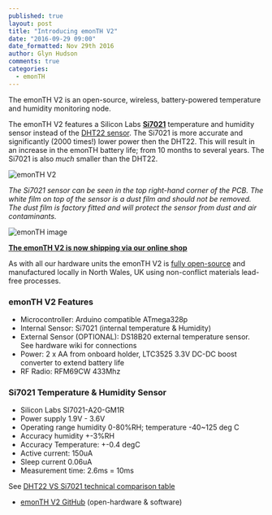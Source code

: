 ```yaml
---
published: true
layout: post
title: "Introducing emonTH V2"
date: "2016-09-29 09:00"
date_formatted: Nov 29th 2016
author: Glyn Hudson
comments: true
categories:
  - emonTH
---
```



The emonTH V2 is an open-source, wireless, battery-powered temperature and humidity monitoring node.


The emonTH V2 features a Silicon Labs **[Si7021](https://www.silabs.com/Support%20Documents%2FTechnicalDocs%2FSi7021-A20.pdf)** temperature and humidity sensor instead of the [DHT22 sensor](http://shop.openenergymonitor.com/dht22-temperature-humidity-sensor-am2302/). The Si7021 is more accurate and significantly (2000 times!) lower power then the DHT22. This will result in an increase in the emonTH battery life; from 10 months to several years. The Si7021 is also *much* smaller than the DHT22.

![emonTH V2]({{site.image_path}}/emonth2.jpg)

*The Si7021 sensor can be seen in the top right-hand corner of the PCB. The white film on top of the sensor is a dust film and should not be removed. The dust film is factory fitted and will protect the sensor from dust and air contaminants.*

![emonTH image]({{site.image_path}}/emonth_green.png)


**[The emonTH V2 is now shipping via our online shop](https://shop.openenergymonitor.com/emonth-temperature-humidity-node/)**

As with all our hardware units the emonTH V2 is [fully open-source](https://github.com/openenergymonitor/emonth2) and manufactured locally in North Wales, UK using non-conflict materials lead-free processes.


<!--more-->


### emonTH V2 Features

- Microcontroller: Arduino compatible ATmega328p
- Internal Sensor: Si7021 (internal temperature & Humidity)
- External Sensor (OPTIONAL): DS18B20 external temperature sensor. See hardware wiki for connections
- Power: 2 x AA from onboard holder, LTC3525 3.3V DC-DC boost converter to extend battery life
- RF Radio: RFM69CW 433Mhz
 

### Si7021 Temperature & Humidity Sensor

- Silicon Labs SI7021-A20-GM1R
- Power supply 1.9V - 3.6V
- Operating range humidity 0-80%RH; temperature -40~125 deg C
- Accuracy humidity +-3%RH
- Accuracy Temperature: +-0.4 degC
- Active current: 150uA
- Sleep current 0.06uA
- Measurement time: 2.6ms = 10ms

See [DHT22 VS Si7021 technical comparison table](https://github.com/openenergymonitor/emonth2/tree/master/sensor)

- [emonTH V2 GitHub](https://github.com/openenergymonitor/emonth2) (open-hardware & software)



